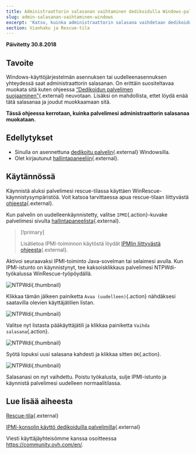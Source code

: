 ```yaml
---
title: Administraattorin salasanan vaihtaminen dedikoidulla Windows-palvelimella
slug: admin-salasanan-vaihtaminen-windows
excerpt: 'Katso, kuinka administraattorin salasana vaihdetaan dedikoidulla Windows-palvelimella'
section: Vianhaku ja Rescue-tila
---
```


**Päivitetty 30.8.2018**

## Tavoite

Windows-käyttöjärjestelmän asennuksen tai uudelleenasennuksen yhteydessä saat administraattorin salasanan. On erittäin suositeltavaa muokata sitä kuten ohjeessa [“Dedikoidun palvelimen suojaaminen”](https://docs.ovh.com/fi/dedicated/dedikoidun-palvelimen-suojaaminen/){.external} neuvotaan. Lisäksi on mahdollista, ettet löydä enää tätä salasanaa ja joudut muokkaamaan sitä.

**Tässä ohjeessa kerrotaan, kuinka palvelimesi administraattorin salasanaa muokataan.**


## Edellytykset

* Sinulla on asennettuna [dedikoitu palvelin](https://www.ovh-hosting.fi/dedikoidut_palvelimet/){.external} Windowsilla.
* Olet kirjautunut [hallintapaneeliin](https://www.ovh.com/auth/?action=gotomanager){.external}.


## Käytännössä

Käynnistä aluksi palvelimesi rescue-tilassa käyttäen WinRescue-käynnistysympäristöä. Voit katsoa tarvittaessa apua rescue-tilaan liittyvästä [ohjeesta](https://docs.ovh.com/fi/dedicated/ovh-rescue/){.external}. 

Kun palvelin on uudelleenkäynnistetty, valitse `IPMI`{.action}-kuvake palvelimesi sivulta [hallintapaneelista](https://www.ovh.com/auth/?action=gotomanager){.external}.

> [!primary]
>
> Lisätietoa IPMI-toiminnon käytöstä löydät [IPMIin liittyvästä ohjeesta](https://docs.ovh.com/fi/dedicated/ipmi-konsolin-kaytto-dedikoidut-palvelimet/){.external}.
>

Aktivoi seuraavaksi IPMI-toiminto Java-sovelman tai selaimesi avulla. Kun IPMI-istunto on käynnistynyt, tee kaksoisklikkaus palvelimesi NTPWdi-työkalussa WinRescue-työpöydällä.

![NTPWdi](images/ntpwdi-tool-01.png){.thumbnail}

Klikkaa tämän jälkeen painiketta `Avaa (uudelleen)`{.action} nähdäksesi saatavilla olevien käyttäjätilien listan.

![NTPWdi](images/ntpwdi-tool-02.png){.thumbnail}

Valitse nyt listasta pääkäyttäjätili ja klikkaa painiketta `Vaihda salasana`{.action}.

![NTPWdi](images/ntpwdi-tool-03.png){.thumbnail}

Syötä lopuksi uusi salasana kahdesti ja klikkaa sitten `OK`{.action}.

![NTPWdi](images/ntpwdi-tool-04.png){.thumbnail}

Salasanasi on nyt vaihdettu. Poistu työkalusta, sulje IPMI-istunto ja käynnistä palvelimesi uudelleen normaalitilassa.


## Lue lisää aiheesta

[Rescue-tila](https://docs.ovh.com/fi/dedicated/ovh-rescue){.external}

[IPMI-konsolin käyttö dedikoiduilla palvelimilla](https://docs.ovh.com/fi/dedicated/ipmi-konsolin-kaytto-dedikoidut-palvelimet/){.external}

Viesti käyttäjäyhteisömme kanssa osoitteessa <https://community.ovh.com/en/>.